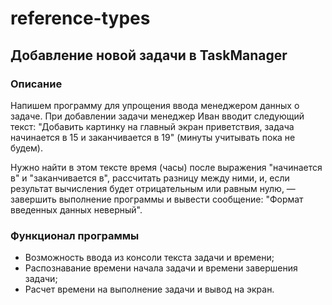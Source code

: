 # reference-types
## Добавление новой задачи в TaskManager
### Описание
Напишем программу для упрощения ввода менеджером данных о задаче. При добавлении задачи менеджер Иван вводит следующий текст: "Добавить картинку на главный экран приветствия, задача начинается в 15 и заканчивается в 19" (минуты учитывать пока не будем).

Нужно найти в этом тексте время (часы) после выражения "начинается в" и "заканчивается в", рассчитать разницу между ними, и, если результат вычисления будет отрицательным или равным нулю, — завершить выполнение программы и вывести сообщение: "Формат введенных данных неверный".

### Функционал программы
* Возможность ввода из консоли текста задачи и времени;
* Распознавание времени начала задачи и времени завершения задачи;
* Расчет времени на выполнение задачи и вывод на экран.
